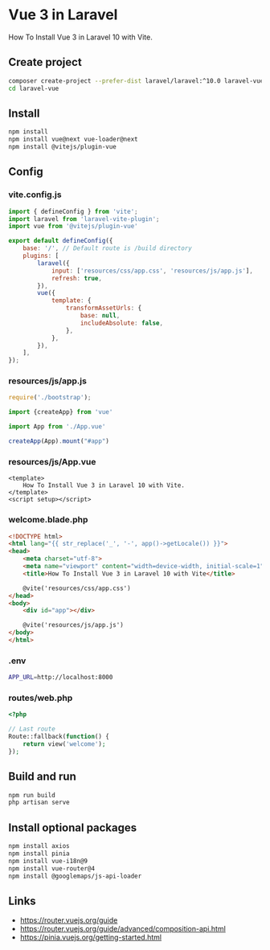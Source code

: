 # Vue 3 in Laravel

How To Install Vue 3 in Laravel 10 with Vite.

## Create project

```sh
composer create-project --prefer-dist laravel/laravel:^10.0 laravel-vue
cd laravel-vue
```

## Install

```sh
npm install
npm install vue@next vue-loader@next
npm install @vitejs/plugin-vue
```

## Config

### vite.config.js

```js
import { defineConfig } from 'vite';
import laravel from 'laravel-vite-plugin';
import vue from '@vitejs/plugin-vue'

export default defineConfig({
    base: '/', // Default route is /build directory
    plugins: [
        laravel({
            input: ['resources/css/app.css', 'resources/js/app.js'],
            refresh: true,
        }),
        vue({
            template: {
                transformAssetUrls: {
                    base: null,
                    includeAbsolute: false,
                },
            },
        }),
    ],
});
```

### resources/js/app.js

```js
require('./bootstrap');

import {createApp} from 'vue'

import App from './App.vue'

createApp(App).mount("#app")
```

### resources/js/App.vue

```vue
<template>
    How To Install Vue 3 in Laravel 10 with Vite.
</template>
<script setup></script>
```

### welcome.blade.php

```html
<!DOCTYPE html>
<html lang="{{ str_replace('_', '-', app()->getLocale()) }}">
<head>
    <meta charset="utf-8">
    <meta name="viewport" content="width=device-width, initial-scale=1">
    <title>How To Install Vue 3 in Laravel 10 with Vite</title>

    @vite('resources/css/app.css')
</head>
<body>
    <div id="app"></div>

    @vite('resources/js/app.js')
</body>
</html>
```

### .env

```sh
APP_URL=http://localhost:8000
```

### routes/web.php

```php
<?php

// Last route
Route::fallback(function() {
    return view('welcome');
});
```

## Build and run

```sh
npm run build
php artisan serve
```

## Install optional packages

```sh
npm install axios
npm install pinia
npm install vue-i18n@9
npm install vue-router@4
npm install @googlemaps/js-api-loader
```

## Links

- <https://router.vuejs.org/guide>
- <https://router.vuejs.org/guide/advanced/composition-api.html>
- <https://pinia.vuejs.org/getting-started.html>
